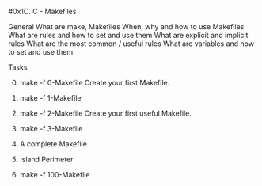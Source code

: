 #0x1C. C - Makefiles

General
   What are make, Makefiles
   When, why and how to use Makefiles
   What are rules and how to set and use them
   What are explicit and implicit rules
   What are the most common / useful rules
   What are variables and how to set and use them

Tasks

0. make -f 0-Makefile
Create your first Makefile.

1. make -f 1-Makefile

2. make -f 2-Makefile
Create your first useful Makefile.

3. make -f 3-Makefile

4. A complete Makefile

5. Island Perimeter

6. make -f 100-Makefile
